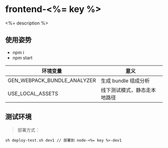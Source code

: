 # frontend-<%= key %>

<%= description %>

## 使用姿势

-   npm i
-   npm start


| 环境变量                     | 意义                          |
| --------------------------- | ---------------------------- |
| GEN_WEBPACK_BUNDLE_ANALYZER | 生成 bundle 组成分析           |
| USE_LOCAL_ASSETS            | 线下测试模式，静态走本地路径      |

## 测试环境

> 部署方式：

```
sh deploy-test.sh dev1 // 部署到 node-<%= key %>-dev1
```